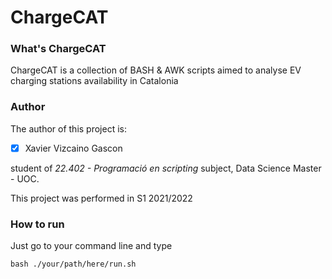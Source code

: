 # ChargeCAT

### What's ChargeCAT

ChargeCAT is a collection of BASH & AWK scripts aimed to analyse EV charging stations availability in Catalonia

### Author

The author of this project is:

- [x] Xavier Vizcaino Gascon

student of *22.402 - Programació en scripting* subject, Data Science Master - UOC.

This project was performed in S1 2021/2022

### How to run

Just go to your command line and type

    bash ./your/path/here/run.sh
